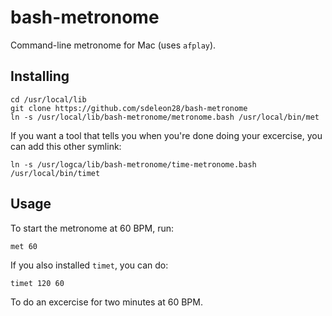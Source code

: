 # bash-metronome

Command-line metronome for Mac (uses `afplay`).

## Installing

```
cd /usr/local/lib
git clone https://github.com/sdeleon28/bash-metronome
ln -s /usr/local/lib/bash-metronome/metronome.bash /usr/local/bin/met
```

If you want a tool that tells you when you're done doing your excercise, you can add this other symlink:

```
ln -s /usr/logca/lib/bash-metronome/time-metronome.bash /usr/local/bin/timet
```

## Usage

To start the metronome at 60 BPM, run:

```
met 60
```

If you also installed `timet`, you can do:

```
timet 120 60
```

To do an excercise for two minutes at 60 BPM.

